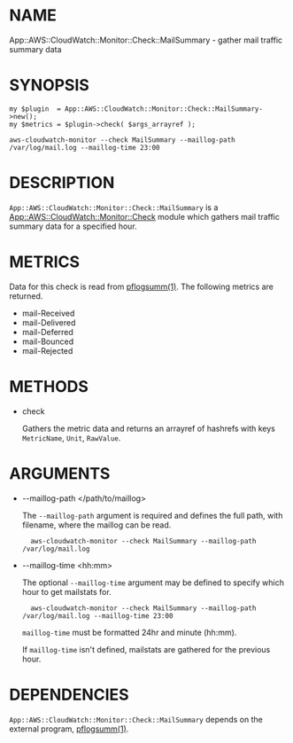 # NAME

App::AWS::CloudWatch::Monitor::Check::MailSummary - gather mail traffic summary data

# SYNOPSIS

    my $plugin  = App::AWS::CloudWatch::Monitor::Check::MailSummary->new();
    my $metrics = $plugin->check( $args_arrayref );

    aws-cloudwatch-monitor --check MailSummary --maillog-path /var/log/mail.log --maillog-time 23:00

# DESCRIPTION

`App::AWS::CloudWatch::Monitor::Check::MailSummary` is a [App::AWS::CloudWatch::Monitor::Check](https://metacpan.org/pod/App::AWS::CloudWatch::Monitor::Check) module which gathers mail traffic summary data for a specified hour.

# METRICS

Data for this check is read from [pflogsumm(1)](http://man.he.net/man1/pflogsumm).  The following metrics are returned.

- mail-Received
- mail-Delivered
- mail-Deferred
- mail-Bounced
- mail-Rejected

# METHODS

- check

    Gathers the metric data and returns an arrayref of hashrefs with keys `MetricName`, `Unit`, `RawValue`.

# ARGUMENTS

- --maillog-path &lt;/path/to/maillog>

    The `--maillog-path` argument is required and defines the full path, with filename, where the maillog can be read.

        aws-cloudwatch-monitor --check MailSummary --maillog-path /var/log/mail.log

- --maillog-time &lt;hh:mm>

    The optional `--maillog-time` argument may be defined to specify which hour to get mailstats for.

        aws-cloudwatch-monitor --check MailSummary --maillog-path /var/log/mail.log --maillog-time 23:00

    `maillog-time` must be formatted 24hr and minute (hh:mm).

    If `maillog-time` isn't defined, mailstats are gathered for the previous hour.

# DEPENDENCIES

`App::AWS::CloudWatch::Monitor::Check::MailSummary` depends on the external program, [pflogsumm(1)](http://man.he.net/man1/pflogsumm).
